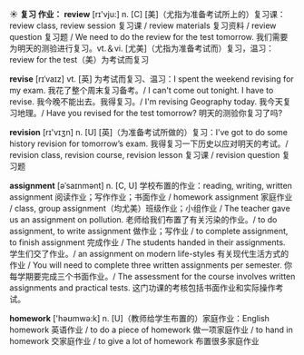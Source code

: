 ☀ <span class="category">**复习 作业：**</span>
<span class="vocabulary">**review**</span> [rɪ'vju:] 
<span class="definition">n. [C] [美]（尤指为准备考试所上的）复习课：</span>review class, review session 复习课 / review materials 复习资料 / review question 复习题 / We need to do the review for the test tomorrow. 我们需要为明天的测验进行复习。<span class="definition">vt.＆vi. [尤美]（尤指为准备考试而）复习，温习：</span>review for the test（美）为考试而复习
           
<span class="vocabulary">**revise**</span> [rɪˈvaɪz]
<span class="definition">vt. [英] 为考试而复习、温习：</span>I spent the weekend revising for my exam. 我花了整个周末复习备考。/ I can't come out tonight. I have to revise. 我今晚不能出去。我得复习。/ I'm revising Geography today. 我今天复习地理。/ Have you revised for the test tomorrow? 明天的测验你复习了吗?

<span class="vocabulary">**revision**</span> [rɪ'vɪӡn] 
<span class="definition">n. [U] [英]（为准备考试所做的）复习：</span>I’ve got to do some history revision for tomorrow’s exam. 我得复习一下历史以应对明天的考试。/ revision class, revision course, revision lesson 复习课 / revision question 复习题 
           
<span class="vocabulary">**assignment**</span> [əˈsaɪnmənt]
<span class="definition">n. [C, U] 学校布置的作业：</span>reading, writing, written assignment 阅读作业；写作作业；书面作业 / homework assignment 家庭作业 / class, group assignment（均尤美）班级作业；小组作业 / The teacher gave us an assignment on pollution. 老师给我们布置了有关污染的作业。/ to do assignment, to write assignment 做作业；写作业 / to complete assignment, to finish assignment 完成作业 / The students handed in their assignments. 学生们交了作业。/ an assignment on modern life-styles 有关现代生活方式的作业 / You will need to complete three written assignments per semester. 你每学期要完成三个书面作业。/ The assessment for the course involves written assignments and practical tests. 这门功课的考核包括书面作业和实际操作考试。

<span class="vocabulary">**homework**</span> ['həʊmwə:k] 
<span class="definition">n. [U]（教师给学生布置的）家庭作业：</span>English homework 英语作业 / to do a piece of homework 做一项家庭作业 / to hand in homework 交家庭作业 / to give a lot of homework 布置很多家庭作业